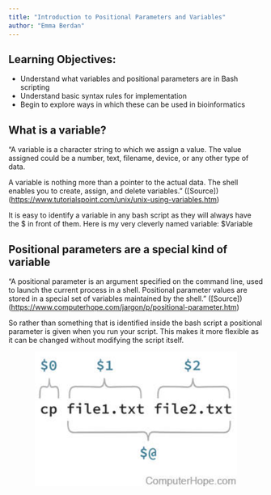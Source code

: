 ```yaml
---
title: "Introduction to Positional Parameters and Variables"
author: "Emma Berdan"
---
```


## Learning Objectives:

* Understand what variables and positional parameters are in Bash scripting
* Understand basic syntax rules for implementation
* Begin to explore ways in which these can be used in bioinformatics

## What is a variable?

“A variable is a character string to which we assign a value. The value assigned could be a number, text, filename, device, or any other type of data.

A variable is nothing more than a pointer to the actual data. The shell enables you to create, assign, and delete variables.” ([Source])(https://www.tutorialspoint.com/unix/unix-using-variables.htm)

It is easy to identify a variable in any bash script as they will always have the $ in front of them. Here is my very cleverly named variable: $Variable

## Positional parameters are a special kind of variable

“A positional parameter is an argument specified on the command line, used to launch the current process in a shell. Positional parameter values are stored in a special set of variables maintained by the shell.” ([Source])(https://www.computerhope.com/jargon/p/positional-parameter.htm)

So rather than something that is identified inside the bash script a positional parameter is given when you run your script. This makes it more flexible as it can be changed without modifying the script itself.  

<p align="center">
<img src="../img/positional-parameter.jpg" width="400">
</p>


